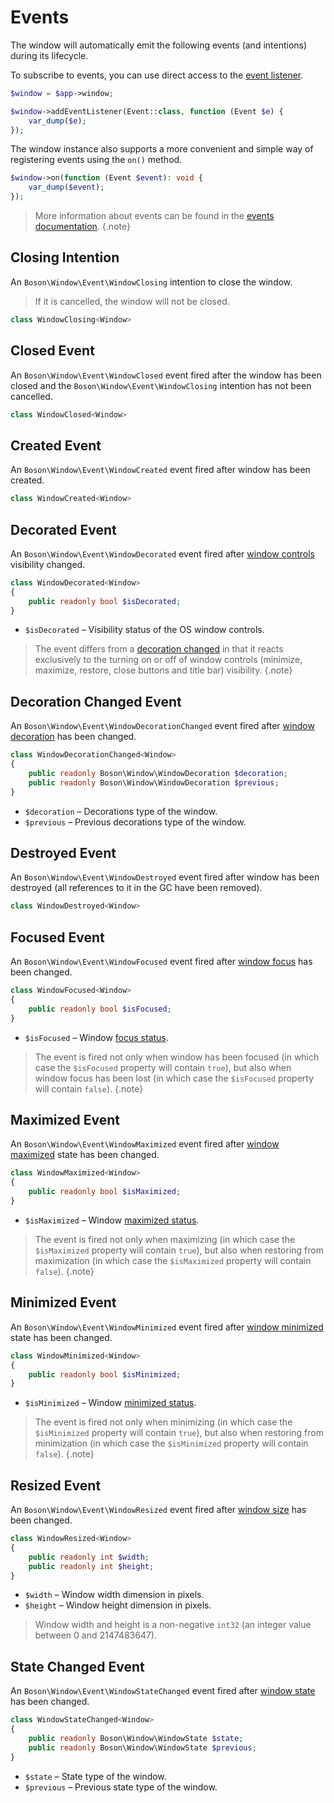 # Events

The window will automatically emit the following events (and intentions)
during its lifecycle.

To subscribe to events, you can use direct access to the
[event listener](../02.architecture/events.md#event-listener).

```php
$window = $app->window;

$window->addEventListener(Event::class, function (Event $e) {
    var_dump($e);
});
```

The window instance also supports a more convenient and simple way of
registering events using the `on()` method.

```php
$window->on(function (Event $event): void {
    var_dump($event);
});
```

> More information about events can be found in the
> [events documentation](../02.architecture/events.md).
{.note}


## Closing Intention

An `Boson\Window\Event\WindowClosing` intention to close the window.

> If it is cancelled, the window will not be closed.

```php
class WindowClosing<Window>
```


## Closed Event

An `Boson\Window\Event\WindowClosed` event fired after the window has been
closed and the `Boson\Window\Event\WindowClosing` intention has not been
cancelled.

```php
class WindowClosed<Window>
```


## Created Event

An `Boson\Window\Event\WindowCreated` event fired after window has been created.

```php
class WindowCreated<Window>
```


## Decorated Event

An `Boson\Window\Event\WindowDecorated` event fired after
[window controls](../04.window/window.md#decorations) visibility changed.

```php
class WindowDecorated<Window> 
{
    public readonly bool $isDecorated;
}
```

- `$isDecorated` – Visibility status of the OS window controls.

> The event differs from a
> [decoration changed](../04.window/window-events.md#decoration-changed-event) in
> that it reacts exclusively to the turning on or off of window controls
> (minimize, maximize, restore, close buttons and title bar) visibility.
{.note}


## Decoration Changed Event

An `Boson\Window\Event\WindowDecorationChanged` event fired after
[window decoration](../04.window/window.md#decorations) has been changed.

```php
class WindowDecorationChanged<Window> 
{
    public readonly Boson\Window\WindowDecoration $decoration;
    public readonly Boson\Window\WindowDecoration $previous;
}
```

- `$decoration` – Decorations type of the window.
- `$previous` – Previous decorations type of the window.


## Destroyed Event

An `Boson\Window\Event\WindowDestroyed` event fired after window has
been destroyed (all references to it in the GC have been removed).

```php
class WindowDestroyed<Window>
```


## Focused Event

An `Boson\Window\Event\WindowFocused` event fired after
[window focus](../04.window/window.md#focus) has been changed.

```php
class WindowFocused<Window> 
{
    public readonly bool $isFocused;
}
```

- `$isFocused` – Window [focus status](../04.window/window.md#focus).

> The event is fired not only when window has been focused (in which case the
> `$isFocused` property will contain `true`), but also
> when window focus has been lost (in which case the `$isFocused`
> property will contain `false`).
{.note}


## Maximized Event

An `Boson\Window\Event\WindowMaximized` event fired after
[window maximized](../04.window/window.md#maximize) state has been changed.

```php
class WindowMaximized<Window> 
{
    public readonly bool $isMaximized;
}
```

- `$isMaximized` – Window [maximized status](../04.window/window.md#maximize).

> The event is fired not only when maximizing (in which case the
> `$isMaximized` property will contain `true`), but also
> when restoring from maximization (in which case the `$isMaximized`
> property will contain `false`).
{.note}


## Minimized Event

An `Boson\Window\Event\WindowMinimized` event fired after
[window minimized](../04.window/window.md#minimize) state has been changed.

```php
class WindowMinimized<Window> 
{
    public readonly bool $isMinimized;
}
```

- `$isMinimized` – Window [minimized status](../04.window/window.md#minimize).

> The event is fired not only when minimizing (in which case the
> `$isMinimized` property will contain `true`), but also when
> restoring from minimization (in which case the `$isMinimized`
> property will contain `false`).
{.note}


## Resized Event

An `Boson\Window\Event\WindowResized` event fired after
[window size](../04.window/window.md#size) has been changed.

```php
class WindowResized<Window> 
{
    public readonly int $width;
    public readonly int $height;
}
```

- `$width` – Window width dimension in pixels.
- `$height` – Window height dimension in pixels.

> Window width and height is a non-negative `int32` (an integer value
> between 0 and 2147483647).


## State Changed Event

An `Boson\Window\Event\WindowStateChanged` event fired after
[window state](../04.window/window.md#state) has been changed.

```php
class WindowStateChanged<Window> 
{
    public readonly Boson\Window\WindowState $state;
    public readonly Boson\Window\WindowState $previous;
}
```

- `$state` – State type of the window.
- `$previous` – Previous state type of the window.
